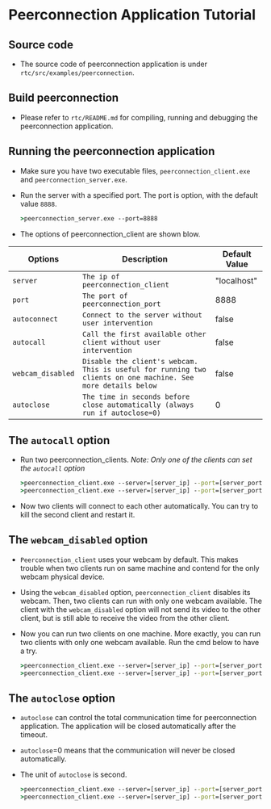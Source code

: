 # Peerconnection Application Tutorial

## **Source code**

* The source code of peerconnection application is under `rtc/src/examples/peerconnection`.

## **Build peerconnection**

* Please refer to `rtc/README.md` for compiling, running and debugging the peerconnection application.

## **Running the peerconnection application**

* Make sure you have two executable files, `peerconnection_client.exe` and `peerconnection_server.exe`.
* Run the server with a specified port. The port is option, with the default value `8888`.

    ```cmd
    >peerconnection_server.exe --port=8888
    ```

* The options of peerconnection_client are shown blow.

Options           | Description         | Default Value
------------------|---------------------|-----------------------
`server`          | `The ip of peerconnection_client`| "localhost"
`port`            | `The port of peerconnection_port`| 8888
`autoconnect`     | `Connect to the server without user intervention`| false
`autocall`        | `Call the first available other client without user intervention`  | false
`webcam_disabled` | `Disable the client's webcam. This is useful for running two clients on one machine. See more details below` | false
`autoclose`       | `The time in seconds before close automatically (always run if autoclose=0)` | 0

## **The `autocall` option**

* Run two peerconnection_clients. *Note: Only one of the clients can set the `autocall` option*

    ```cmd
    >peerconnection_client.exe --server=[server_ip] --port=[server_port] --autoconnect --autocall
    >peerconnection_client.exe --server=[server_ip] --port=[server_port] --autoconnect
    ```

* Now two clients will connect to each other automatically. You can try to kill the second client and restart it.

## **The `webcam_disabled` option**

* `Peerconnection_client` uses your webcam by default. This makes trouble when two clients run on same machine and contend for the only webcam physical device. 
* Using the `webcam_disabled` option, `peerconnection_client` disables its webcam. Then, two clients can run with only one webcam available. The client with the `webcam_disabled` option will not send its video to the other client, but is still able to receive the video from the other client.  
* Now you can run two clients on one machine. More exactly, you can run two clients with only one webcam available. Run the cmd below to have a try.

    ```cmd
    >peerconnection_client.exe --server=[server_ip] --port=[server_port] --autoconnect --autocall --webcam_disabled
    >peerconnection_client.exe --server=[server_ip] --port=[server_port] --autoconnect
    ```

## **The `autoclose` option**

* `autoclose` can control the total communication time for peerconnection application. The application will be closed automatically after the timeout.
* `autoclose`=0 means that the communication will never be closed automatically.
* The unit of `autoclose` is second.

    ```cmd
    >peerconnection_client.exe --server=[server_ip] --port=[server_port] --autoconnect --autocall --webcam_disabled
    >peerconnection_client.exe --server=[server_ip] --port=[server_port] --autoconnect --autoclose 60
    ```
